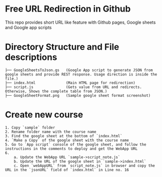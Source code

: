 # Free URL Redirection in Github
This repo provides short URL like feature with Github pages, Google sheets and Google app scripts

# Directory Structure and File descriptions
```````````````````````````````````````
├── GoogleSheetsToJson.gs 	(Google App script to generate JSON from google sheets and provide REST response. Usage direction is inside the file.)
├── index.html 				(Main HTML page for redirection)
├── script.js 				(Gets value from URL and redirects. Otherwise, Shows the complete table from JSON.)
├── GoogleSheetFormat.png	(Sample google sheet format screenshot)
```````````````````````````````````````
# Create new course
	1. Copy `sample` folder
	2. Rename folder name with the course name
	3. Find the google sheet at the bottom of `index.html`
	4. `Make a Copy` of the google sheet with the course name
	5. Go to `App script` console of the google sheet, and follow the instructions in the comments to deploy and get the WebApp URL
	6. 
		a. Update the WebApp URL `sample->script_note.js`
	 	b. Update the URL of the google sheet in `sample->index.html`
	 	c. Open `webAppURL` from `script_note.js` in browser and copy the URL in the `jsonURL` field of `index.html` in Line no. 16